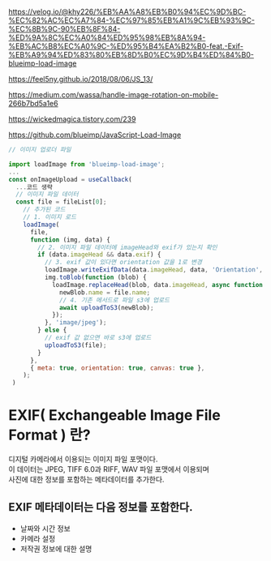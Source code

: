 https://velog.io/@khy226/%EB%AA%A8%EB%B0%94%EC%9D%BC-%EC%82%AC%EC%A7%84-%EC%97%85%EB%A1%9C%EB%93%9C-%EC%8B%9C-90%EB%8F%84-%ED%9A%8C%EC%A0%84%ED%95%98%EB%8A%94-%EB%AC%B8%EC%A0%9C-%ED%95%B4%EA%B2%B0-feat.-Exif-%EB%A9%94%ED%83%80%EB%8D%B0%EC%9D%B4%ED%84%B0-blueimp-load-image

https://feel5ny.github.io/2018/08/06/JS_13/

https://medium.com/wassa/handle-image-rotation-on-mobile-266b7bd5a1e6

https://wickedmagica.tistory.com/239

https://github.com/blueimp/JavaScript-Load-Image

```javascript
// 이미지 업로더 파일

import loadImage from 'blueimp-load-image';
...
const onImageUpload = useCallback(
  ...코드 생략
  // 이미지 파일 데이터
  const file = fileList[0];
    // 추가된 코드
    // 1. 이미지 로드
    loadImage(
      file,
      function (img, data) {
        // 2. 이미지 파일 데이터에 imageHead와 exif가 있는지 확인
        if (data.imageHead && data.exif) {
          // 3. exif 값이 있다면 orientation 값을 1로 변경
          loadImage.writeExifData(data.imageHead, data, 'Orientation', 1);
          img.toBlob(function (blob) {
            loadImage.replaceHead(blob, data.imageHead, async function (newBlob) {
              newBlob.name = file.name;
              // 4. 기존 메서드로 파일 s3에 업로드
              await uploadToS3(newBlob);
            });
          }, 'image/jpeg');
        } else {
          // exif 값 없으면 바로 s3에 업로드
          uploadToS3(file);
        }
      },
      { meta: true, orientation: true, canvas: true },
    );
 )
```

# EXIF( Exchangeable Image File Format ) 란?

디지털 카메라에서 이용되는 이미지 파일 포맷이다.  
이 데이터는 JPEG, TIFF 6.0과 RIFF, WAV 파일 포맷에서 이용되며  
사진에 대한 정보를 포함하는 메타데이터를 추가한다.

## EXIF 메타데이터는 다음 정보를 포함한다.

- 날짜와 시간 정보
- 카메라 설정
- 저작권 정보에 대한 설명
